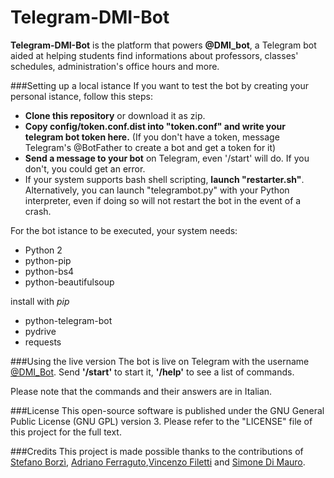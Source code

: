 # Telegram-DMI-Bot

**Telegram-DMI-Bot** is the platform that powers **@DMI_bot**, a Telegram bot aided at helping students find informations about professors, classes' schedules, administration's office hours and more.

###Setting up a local istance
If you want to test the bot by creating your personal istance, follow this steps:
* **Clone this repository** or download it as zip.
* **Copy config/token.conf.dist into "token.conf" and write your telegram bot token here.** (If you don't have a token, message Telegram's @BotFather to create a bot and get a token for it)
* **Send a message to your bot** on Telegram, even '/start' will do. If you don't, you could get an error.
* If your system supports bash shell scripting, **launch "restarter.sh"**. Alternatively, you can launch "telegrambot.py" with your Python interpreter, even if doing so will not restart the bot in the event of a crash.

For the bot istance to be executed, your system needs:

- Python 2
- python-pip
- python-bs4
- python-beautifulsoup

install with *pip*
- python-telegram-bot
- pydrive
- requests

###Using the live version
The bot is live on Telegram with the username [@DMI_Bot](https://telegram.me/DMI_Bot).
Send **'/start'** to start it, **'/help'** to see a list of commands.

Please note that the commands and their answers are in Italian.

###License
This open-source software is published under the GNU General Public License (GNU GPL) version 3. Please refer to the "LICENSE" file of this project for the full text.

###Credits
This project is made possible thanks to the contributions of [Stefano Borzì](https://github.com/Helias), [Adriano Ferraguto](https://github.com/adrianoferraguto),[Vincenzo Filetti](https://github.com/veeenz) and [Simone Di Mauro](https://github.com/simone989).

